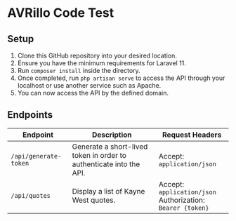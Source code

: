 # AVRillo Code Test

## Setup

1. Clone this GitHub repository into your desired location.
2. Ensure you have the minimum requirements for Laravel 11.
3. Run `composer install` inside the directory.
4. Once completed, run `php artisan serve` to access the API through your localhost or use another service such as Apache.
5. You can now access the API by the defined domain.

## Endpoints

| Endpoint | Description | Request Headers |
| -------- | ------- | ------- |
| `/api/generate-token` | Generate a short-lived token in order to authenticate into the API. | Accept: `application/json` | 
| `/api/quotes` | Display a list of Kayne West quotes. | Accept: `application/json`<br />Authorization: `Bearer {token}` |

